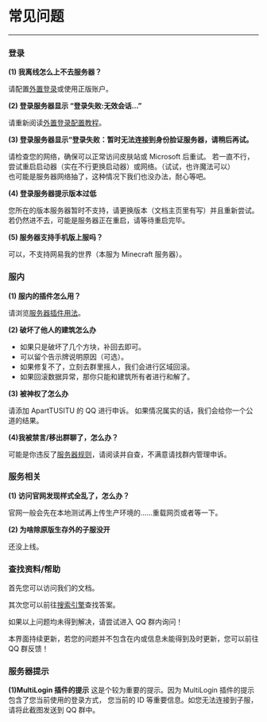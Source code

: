 # 常见问题

-----

### 登录
**(1) 我离线怎么上不去服务器？**

请配置[外置登录](client/auth/config.md)或使用正版账户。

**(2) 登录服务器显示 “登录失败:无效会话…”**

请重新阅读[外置登录配置教程](client/auth/config.md)。

**(3) 登录服务器显示“登录失败：暂时无法连接到身份脸证服务器，请稍后再试。**

请检查您的网络，确保可以正常访问皮肤站或 Microsoft 后重试。
若一直不行，尝试重启启动器（实在不行更换启动器）或网络。（试试，也许魔法可以）<br/>
也可能是服务器网络抽了，这种情况下我们也没办法，耐心等吧。

**(4) 登录服务器提示版本过低**

您所在的版本服务器暂时不支持，请更换版本（文档主页里有写）并且重新尝试。
若仍然进不去，可能是服务器正在重启，请等待重启完毕。

**(5) 服务器支持手机版上服吗？**

可以，不支持网易我的世界（本服为 Minecraft 服务器）。

### 服内

**(1) 服内的插件怎么用？**

请浏览[服务器插件用法](server/plugin/help.md)。

**(2) 破坏了他人的建筑怎么办**
* 如果只是破坏了几个方块，补回去即可。
* 可以留个告示牌说明原因（可选）。
* 如果修复不了，立刻去群里摇人，我们会进行区域回滚。
* 如果回滚数据异常，那你只能和建筑所有者进行和解了。

**(3) 被神权了怎么办**

请添加 ApartTUSITU 的 QQ 进行申诉。
如果情况属实的话，我们会给你一个公道的结果。

**(4)我被禁言/移出群聊了，怎么办？**

可能是你违反了[服务器规则](server/rule/server-rules.md)，请阅读并自查，不满意请找群内管理申诉。

### 服务相关

**(1) 访问官网发现样式全乱了，怎么办？**

官网一般会先在本地测试再上传生产环境的……重载网页或者等一下。

**(2) 为啥除原版生存外的子服没开**

还没上线。

### 查找资料/帮助

首先您可以访问我们的文档。

其次您可以前往[搜索引擎](https://cn.bing.com)查找答案。

如果以上问题均未得到解决，请尝试进入 QQ 群内询问！

本界面持续更新，若您的问题并不包含在内或信息未能得到及时更新，您可以前往 QQ 群反馈！

### 服务器提示

**(1)MultiLogin 插件的提示**
这是个较为重要的提示。因为 MultiLogin 插件的提示包含了您当前使用的登录方式，
您当前的 ID 等重要信息。如您无法连接到子服，请将此截图发送到 QQ 群中。
